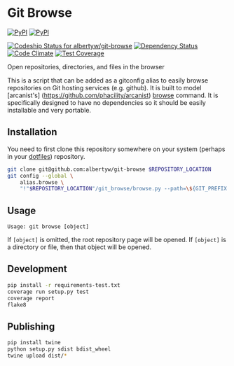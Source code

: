 Git Browse
==========

[![PyPI](https://img.shields.io/pypi/v/git-browse.svg)](https://github.com/albertyw/git-browse)
[![PyPI](https://img.shields.io/pypi/pyversions/git-browse.svg)]()

[ ![Codeship Status for albertyw/git-browse](https://codeship.com/projects/fbd67810-b952-0134-2c2e-166255a25182/status?branch=master)](https://codeship.com/projects/194945)
[![Dependency Status](https://gemnasium.com/badges/github.com/albertyw/git-browse.svg)](https://gemnasium.com/github.com/albertyw/git-browse)
[![Code Climate](https://codeclimate.com/github/albertyw/git-browse/badges/gpa.svg)](https://codeclimate.com/github/albertyw/git-browse)
[![Test Coverage](https://codeclimate.com/github/albertyw/git-browse/badges/coverage.svg)](https://codeclimate.com/github/albertyw/git-browse/coverage)

Open repositories, directories, and files in the browser

This is a script that can be added as a gitconfig alias to easily browse
repositories on Git hosting services (e.g. github).  It is built to model
[arcanist's] (https://github.com/phacility/arcanist)
[browse](https://github.com/phacility/arcanist/blob/master/src/workflow/ArcanistBrowseWorkflow.php)
command.  It is specifically designed to have no dependencies so it should be
easily installable and very portable.

Installation
------------

You need to first clone this repository somewhere on your system (perhaps in
your [dotfiles](https://github.com/albertyw/dotfiles)) repository.

```bash
git clone git@github.com:albertyw/git-browse $REPOSITORY_LOCATION
git config --global \
    alias.browse \
    "!"$REPOSITORY_LOCATION"/git_browse/browse.py --path=\${GIT_PREFIX:-./}"
```

Usage
-----

```
Usage: git browse [object]
```

If `[object]` is omitted, the root repository page will be opened.
If `[object]` is a directory or file, then that object will be opened.

Development
-----------

```bash
pip install -r requirements-test.txt
coverage run setup.py test
coverage report
flake8
```

Publishing
----------

```bash
pip install twine
python setup.py sdist bdist_wheel
twine upload dist/*
```
